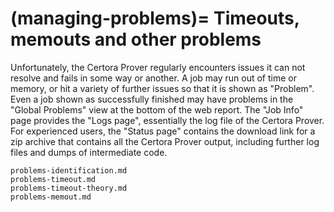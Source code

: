 (managing-problems)=
Timeouts, memouts and other problems
====================================


Unfortunately, the Certora Prover regularly encounters issues it can not resolve
and fails in some way or another. A job may run out of time or memory, or hit a
variety of further issues so that it is shown as "Problem". Even a job shown as
successfully finished may have problems in the "Global Problems" view at the
bottom of the web report.
The "Job Info" page provides the "Logs page", essentially the log file of the
Certora Prover.
For experienced users, the "Status page" contains the download link for a zip
archive that contains all the Certora Prover output, including further log files
and dumps of intermediate code.


```{toctree}
problems-identification.md
problems-timeout.md
problems-timeout-theory.md
problems-memout.md
```




